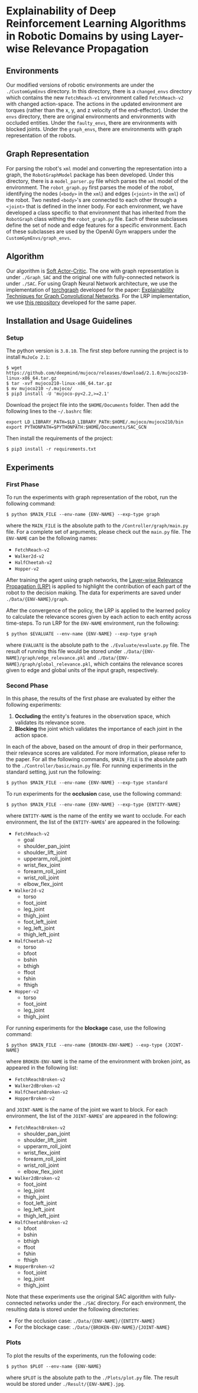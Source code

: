 # Explainability of Deep Reinforcement Learning Algorithms in Robotic Domains by using Layer-wise Relevance Propagation

## Environments
Our modified versions of robotic environments are under the `./CustomGymEnvs` directory.
In this directory, there is a `changed_envs` directory which contains the new `FetchReach-v1`
environment called `FetchReach-v2` with changed action-space. The actions in the updated environment are torques (rather than
the x, y, and z velocity of the end-effector). Under the `envs` directory, there are 
original environments and environments with occluded entities. Under the `faulty_envs`, there
are environments with blocked joints. Under the `graph_envs`, there are environments with graph
representation of the robots.

## Graph Representation 
For parsing the robot's `xml` model and converting the representation into a graph, the 
`RobotGraphModel` package has been developed. Under this directory, there is a `model_parser.py`
file which parses the `xml` model of the environment. The `robot_graph.py` first parses the model
of the robot, identifying the nodes (`<body>` in the `xml`) and edges (`<joint>` in the `xml`) of the robot.
Two nested `<body>`'s are connected to each other through a `<joint>` that is defined in the inner body.
For each environment, we have developed a class specific to that environment that has inherited from 
the `RobotGraph` class withing the `robot_graph.py` file. Each of these subclasses define the
set of node and edge features for a specific environment. Each of these subclasses are used
by the OpenAI Gym wrappers under the `CustomGymEnvs/graph_envs`. 

## Algorithm
Our algorithm is [Soft Actor-Critic](https://arxiv.org/abs/1812.05905). The one with graph representation is
under `./Graph_SAC` and the original one with fully-connected network is under `./SAC`. For using
Graph Neural Network architecture, we use the implementation of 
[torchgraph](https://github.com/baldassarreFe/torchgraphs.git) developed for the paper: 
[Explainability Techniques for Graph Convolutional Networks](https://arxiv.org/abs/1905.13686).
For the LRP implementation, we use [this repository](https://github.com/baldassarreFe/graph-network-explainability) developed for the same paper.
## Installation and Usage Guidelines 
### Setup
The python version is `3.8.10`.
The first step before running the project is to install `MuJoCo 2.1`:
```
$ wget https://github.com/deepmind/mujoco/releases/download/2.1.0/mujoco210-linux-x86_64.tar.gz
$ tar -xvf mujoco210-linux-x86_64.tar.gz
$ mv mujoco210 ~/.mujoco/
$ pip3 install -U 'mujoco-py<2.2,>=2.1'
```
Download the project file into the `$HOME/Documents` folder. 
Then add the following lines to the `~/.bashrc` file:
```
export LD_LIBRARY_PATH=$LD_LIBRARY_PATH:$HOME/.mujoco/mujoco210/bin
export PYTHONPATH=$PYTHONPATH:$HOME/Documents/SAC_GCN
```
Then install the requirements of the project:
```
$ pip3 install -r requirements.txt
```
## Experiments 
### First Phase 
To run the experiments with graph representation of the robot, run the following command:
```
$ python $MAIN_FILE --env-name {ENV-NAME} --exp-type graph
```
where the `MAIN_FILE` is the absolute path to the `/Controller/graph/main.py` file. For a complete set of arguments, please 
check out the `main.py` file. The `ENV-NAME` can be the following names:
- `FetchReach-v2`
- `Walker2d-v2`
- `HalfCheetah-v2`
- `Hopper-v2`

After training the agent using graph networks, the [Layer-wise Relevance Propagation (LRP)](https://journals.plos.org/plosone/article?id=10.1371/journal.pone.0130140)
is applied to highlight the contribution of each part of the robot to the decision making. The data
for experiments are saved under `./Data/{ENV-NAME}/graph`. 

After the convergence of the policy, the LRP is applied to the learned policy to calculate the relevance scores given 
by each action to each entity across time-steps. To run LRP for the `ENV-NAME` environment, 
run the following:
```
$ python $EVALUATE --env-name {ENV-NAME} --exp-type graph
```
where `EVALUATE` is the absolute path to the `./Evaluate/evaluate.py` file. The result of 
running this file would be stored under `./Data/{ENV-NAME}/graph/edge_relevance.pkl` 
and `./Data/{ENV-NAME}/graph/global_relevance.pkl`, which contains the relevance scores given
to edge and global units of the input graph, respectively.

### Second Phase
In this phase, the results of the first phase are evaluated by either the following experiments:
1) **Occluding** the entity's features in the observation space, which validates its relevance score.
2) **Blocking** the joint which validates the importance of each joint in the action space. 

In each of the above, based on the amount of drop in their performance, their relevance scores are validated.
For more information, please refer to the paper. 
For all the following commands, `$MAIN_FILE` is the absolute path to the 
`./Controller/basic/main.py` file.
For running experiments in the standard setting, just run the following:
```
$ python $MAIN_FILE --env-name {ENV-NAME} --exp-type standard
```
To run experiments for the **occlusion** case, use the following command:
```
$ python $MAIN_FILE --env-name {ENV-NAME} --exp-type {ENTITY-NAME}
```
where `ENTITY-NAME` is the name of the entity we want to occlude. For each environment, the list
of the `ENTITY-NAME`s' are appeared in the following:
- `FetchReach-v2`
  - goal
  - shoulder_pan_joint
  - shoulder_lift_joint
  - upperarm_roll_joint
  - wrist_flex_joint
  - forearm_roll_joint
  - wrist_roll_joint
  - elbow_flex_joint
- `Walker2d-v2`
  - torso
  - foot_joint
  - leg_joint
  - thigh_joint
  - foot_left_joint
  - leg_left_joint
  - thigh_left_joint
- `HalfCheetah-v2`
  - torso
  - bfoot
  - bshin
  - bthigh
  - ffoot
  - fshin
  - fthigh
- `Hopper-v2`
  - torso
  - foot_joint
  - leg_joint
  - thigh_joint

For running experiments for the **blockage** case, use the following command:
```
$ python $MAIN_FILE --env-name {BROKEN-ENV-NAME} --exp-type {JOINT-NAME}
```
where `BROKEN-ENV-NAME` is the name of the environment with broken joint, as appeared in the
following list:
- `FetchReachBroken-v2`
- `Walker2dBroken-v2`
- `HalfCheetahBroken-v2`
- `HopperBroken-v2`

and `JOINT-NAME` is the name of the joint we want to block. For each environment, 
the list of the `JOINT-NAME`s' are appeared in the following:
- `FetchReachBroken-v2`
  - shoulder_pan_joint
  - shoulder_lift_joint
  - upperarm_roll_joint
  - wrist_flex_joint
  - forearm_roll_joint
  - wrist_roll_joint
  - elbow_flex_joint
- `Walker2dBroken-v2`
  - foot_joint
  - leg_joint
  - thigh_joint
  - foot_left_joint
  - leg_left_joint
  - thigh_left_joint
- `HalfCheetahBroken-v2`
  - bfoot
  - bshin
  - bthigh
  - ffoot
  - fshin
  - fthigh
- `HopperBroken-v2`
  - foot_joint
  - leg_joint
  - thigh_joint

Note that these experiments use the original SAC algorithm with fully-connected networks
under the `./SAC` directory. For each environment, the resulting data is stored under the following
directories:
- For the occlusion case: `./Data/{ENV-NAME}/{ENTITY-NAME}`
- For the blockage case: `./Data/{BROKEN-ENV-NAME}/{JOINT-NAME}`


### Plots
To plot the results of the experiments, run the following code:
```
$ python $PLOT --env-name {ENV-NAME}
```
where `$PLOT` is the absolute path to the `./Plots/plot.py` file.
The result would be stored under `./Result/{ENV-NAME}.jpg`.
